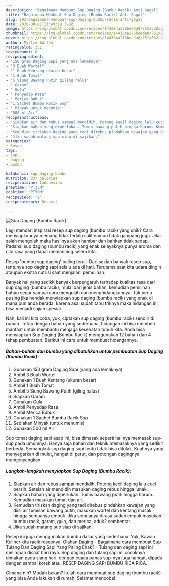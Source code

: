 ```yaml
---
description: "Bagaimana Membuat Sup Daging (Bumbu Racik) Anti Gagal"
title: "Bagaimana Membuat Sup Daging (Bumbu Racik) Anti Gagal"
slug: 193-bagaimana-membuat-sup-daging-bumbu-racik-anti-gagal
date: 2020-08-01T21:49:19.379Z
image: https://img-global.cpcdn.com/recipes/144384a176beeda8/751x532cq70/sup-daging-bumbu-racik-foto-resep-utama.jpg
thumbnail: https://img-global.cpcdn.com/recipes/144384a176beeda8/751x532cq70/sup-daging-bumbu-racik-foto-resep-utama.jpg
cover: https://img-global.cpcdn.com/recipes/144384a176beeda8/751x532cq70/sup-daging-bumbu-racik-foto-resep-utama.jpg
author: Myrtie Burton
ratingvalue: 3.1
reviewcount: 8
recipeingredient:
- "150 gram Daging Sapi yang ada lemaknya"
- "3 Buah Wortel"
- "1 Buah Kentang ukuran besar"
- "1 Buah Tomat"
- "5 Siung Bawang Putih giling halus"
- " Garam"
- " Gula"
- " Penyedap Rasa"
- " Merica Bubuk"
- "1 Sachet Bumbu Racik Sop"
- " Minyak untuk menumis"
- "500 ml Air"
recipeinstructions:
- "Siapkan air dan rebus sampai mendidih. Potong kecil daging lalu cuci bersih. Setelah air mendidih masukan daging rebus hingga lunak."
- "Siapkan bahan yang diperlukan. Tumis bawang putih hingga harum. Kemudian masukan tomat dan air."
- "Kemudian tiriskan daging yang tadi direbus pindahkan kewajan yang diisi air tumisan bawang putih, masukan wortel dan kentang masak hingga semuanya empuk. Jika semuanya dirasa sudah empuk masukan bumbu racik, garam, gula, dan merica, aduk2 sembentar."
- "Jika sudah matang sup siap di sajikan."
categories:
- Resep
tags:
- sup
- daging
- bumbu

katakunci: sup daging bumbu 
nutrition: 237 calories
recipecuisine: Indonesian
preptime: "PT35M"
cooktime: "PT50M"
recipeyield: "2"
recipecategory: Dessert

---
```



![Sup Daging (Bumbu Racik)](https://img-global.cpcdn.com/recipes/144384a176beeda8/751x532cq70/sup-daging-bumbu-racik-foto-resep-utama.jpg)

Lagi mencari inspirasi resep sup daging (bumbu racik) yang unik? Cara menyiapkannya memang tidak terlalu sulit namun tidak gampang juga. Jika salah mengolah maka hasilnya akan hambar dan bahkan tidak sedap. Padahal sup daging (bumbu racik) yang enak selayaknya punya aroma dan cita rasa yang dapat memancing selera kita.

Resep &#39;bumbu sup daging&#39; paling teruji. Dari sekian banyak resep sup, tentunya sop daging sapi selalu ada di hati. Terutama saat kita udara dingin ataupun ekstra nutrisi saat menjalani pemulihan.

Banyak hal yang sedikit banyak berpengaruh terhadap kualitas rasa dari sup daging (bumbu racik), mulai dari jenis bahan, kemudian pemilihan bahan segar sampai cara mengolah dan menghidangkannya. Tak perlu pusing jika hendak menyiapkan sup daging (bumbu racik) yang enak di mana pun anda berada, karena asal sudah tahu triknya maka hidangan ini bisa menjadi sajian spesial.


Nah, kali ini kita coba, yuk, ciptakan sup daging (bumbu racik) sendiri di rumah. Tetap dengan bahan yang sederhana, hidangan ini bisa memberi manfaat untuk membantu menjaga kesehatan tubuh kita. Anda bisa menyiapkan Sup Daging (Bumbu Racik) menggunakan 12 bahan dan 4 tahap pembuatan. Berikut ini cara untuk membuat hidangannya.

<!--inarticleads1-->

##### Bahan-bahan dan bumbu yang dibutuhkan untuk pembuatan Sup Daging (Bumbu Racik):

1. Gunakan 150 gram Daging Sapi (yang ada lemaknya)
1. Ambil 3 Buah Wortel
1. Gunakan 1 Buah Kentang (ukuran besar)
1. Ambil 1 Buah Tomat
1. Ambil 5 Siung Bawang Putih (giling halus)
1. Siapkan  Garam
1. Gunakan  Gula
1. Ambil  Penyedap Rasa
1. Ambil  Merica Bubuk
1. Gunakan 1 Sachet Bumbu Racik Sop
1. Sediakan  Minyak (untuk menumis)
1. Gunakan 500 ml Air


Sup tomat daging sapi asap ini, bisa dimasak seperti hal nya memasak sup-sup pada umumnya. Hanya saja bahan dan teknik memasaknya yang sedikit berbeda. Semangkuk sop daging sapi tentu tidak bisa ditolak. Kuahnya yang menyegarkan di mulut, hangat di perut, dan potongan dagingnya mengenyangkan. 

<!--inarticleads2-->

##### Langkah-langkah menyiapkan Sup Daging (Bumbu Racik):

1. Siapkan air dan rebus sampai mendidih. Potong kecil daging lalu cuci bersih. Setelah air mendidih masukan daging rebus hingga lunak.
1. Siapkan bahan yang diperlukan. Tumis bawang putih hingga harum. Kemudian masukan tomat dan air.
1. Kemudian tiriskan daging yang tadi direbus pindahkan kewajan yang diisi air tumisan bawang putih, masukan wortel dan kentang masak hingga semuanya empuk. Jika semuanya dirasa sudah empuk masukan bumbu racik, garam, gula, dan merica, aduk2 sembentar.
1. Jika sudah matang sup siap di sajikan.


Resep ini juga menggunakan bumbu dasar yang sederhana. Yuk, Kawan Kuliner kita racik resepnya. Olahan Daging - Bagaimana cara membuat Sup Tulang Dan Daging Sapi Yang Paling Enak? - Tulang dan daging sapi ini melimpah disaat hari raya. Sop daging dan tulang sapi ini cocoknya dimakan pada siang hari, dengan cuaca panas sup-nya juga hangat, dipadu dengan sambal korek atau. RESEP DAGING SAPI BUMBU RICA RICA. 

Gimana nih? Mudah bukan? Itulah cara membuat sup daging (bumbu racik) yang bisa Anda lakukan di rumah. Selamat mencoba!
